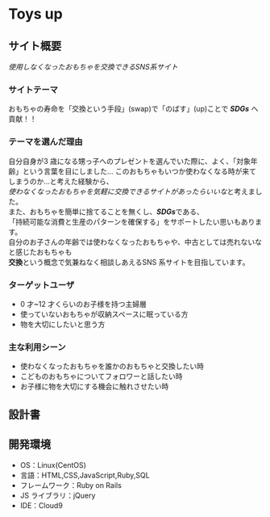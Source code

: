 # Toys up

## サイト概要
*使用しなくなったおもちゃを交換できるSNS系サイト*

### サイトテーマ
おもちゃの寿命を「交換という手段」(swap)で「のばす」(up)ことで ***SDGs*** へ貢献！！

### テーマを選んだ理由
自分自身が3 歳になる甥っ子へのプレゼントを選んでいた際に、よく、「対象年齢」という言葉を目にしました...
このおもちゃもいつか使わなくなる時が来てしまうのか...と考えた経験から、<br>
*使わなくなったおもちゃを気軽に交換できるサイトがあったらいいな*と考えました。<br>
また、おもちゃを簡単に捨てることを無くし、***SDGs***である、<br>
「持続可能な消費と生産のパターンを確保する」をサポートしたい思いもあります。<br>
自分のお子さんの年齢では使わなくなったおもちゃや、中古としては売れないなと感じたおもちゃも<br>
**交換**という概念で気兼ねなく相談しあえるSNS 系サイトを目指しています。


### ターゲットユーザ
- 0 才~12 才くらいのお子様を持つ主婦層
- 使っていないおもちゃが収納スペースに眠っている方
- 物を大切にしたいと思う方


### 主な利用シーン
- 使わなくなったおもちゃを誰かのおもちゃと交換したい時
- こどものおもちゃについてフォロワーと話したい時
- お子様に物を大切にする機会に触れさせたい時

## 設計書


## 開発環境

- OS：Linux(CentOS)
- 言語：HTML,CSS,JavaScript,Ruby,SQL
- フレームワーク：Ruby on Rails
- JS ライブラリ：jQuery
- IDE：Cloud9

